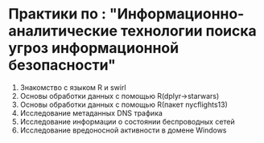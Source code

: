 # Практики по : "Информационно-аналитические технологии поиска угроз информационной безопасности"
1. Знакомство с языком R и swirl
2. Основы обработки данных с помощью R(dplyr->starwars)
3. Основы обработки данных с помощью R(пакет nycflights13)
4. Исследование метаданных DNS трафика
5. Исследование информации о состоянии беспроводных
сетей
6. Исследование вредоносной активности в домене Windows
